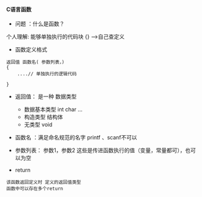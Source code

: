 #### C语言函数

* 问题 ：什么是函数？

个人理解: 能够单独执行的代码块 {} -->自己查定义

* 函数定义格式

```
返回值 函数名( 参数列表，)
{
	....// 单独执行的逻辑代码

}
```

* 返回值： 是一种 数据类型
  * 数据基本类型 int char ...
  * 构造类型       结构体
  * 无类型     void

* 函数名  ：满足命名规范的名字 printf 、scanf不可以 
* 参数列表： 参数1，参数2  这些是传进函数执行的值（变量，常量都可），也可以为空



* return

```
该函数返回定义时 定义的返回值类型
函数中可以存在多个return
```




